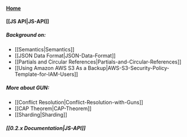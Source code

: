 #### [Home](https://github.com/amark/gun/wiki)
#### [[JS API|JS-API]]

##### Background on:
  - [[Semantics|Semantics]]
  - [[JSON Data Format|JSON-Data-Format]]
  - [[Partials and Circular References|Partials-and-Circular-References]]
  - [[Using Amazon AWS S3 As a Backup|AWS-S3-Security-Policy-Template-for-IAM-Users]]

##### More about GUN: 
  - [[Conflict Resolution|Conflict-Resolution-with-Guns]]
  - [[CAP Theorem|CAP-Theorem]]
  - [[Sharding|Sharding]]

##### [[0.2.x Documentation|JS-API]]
